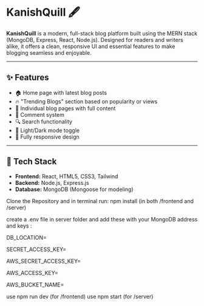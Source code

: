 # KanishQuill 🖋️

**KanishQuill** is a modern, full-stack blog platform built using the MERN stack (MongoDB, Express, React, Node.js). Designed for readers and writers alike, it offers a clean, responsive UI and essential features to make blogging seamless and enjoyable.

---

## ✨ Features

- 🏠 Home page with latest blog posts
- 🔥 "Trending Blogs" section based on popularity or views
- 📝 Individual blog pages with full content
- 💬 Comment system
- 🔍 Search functionality
- 🌙 Light/Dark mode toggle
- 📱 Fully responsive design

---

## 🧰 Tech Stack

- **Frontend:** React, HTML5, CSS3, Tailwind
- **Backend:** Node.js, Express.js
- **Database:** MongoDB (Mongoose for modeling)


Clone the Repository and in terminal run:
npm install (in both /frontend and /server)

create a .env file in server folder and add these with your MongoDB address and keys :

DB_LOCATION=

SECRET_ACCESS_KEY=

AWS_SECRET_ACCESS_KEY=

AWS_ACCESS_KEY=

AWS_BUCKET_NAME=

use npm run dev (for /frontend)
use npm start (for /server)




